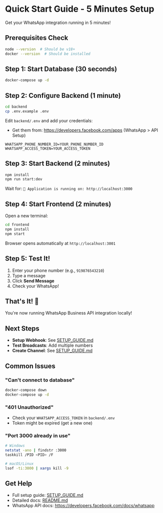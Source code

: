 # Quick Start Guide - 5 Minutes Setup

Get your WhatsApp integration running in 5 minutes!

## Prerequisites Check

```bash
node --version  # Should be v18+
docker --version  # Should be installed
```

## Step 1: Start Database (30 seconds)

```bash
docker-compose up -d
```

## Step 2: Configure Backend (1 minute)

```bash
cd backend
cp .env.example .env
```

Edit `backend/.env` and add your credentials:
- Get them from: https://developers.facebook.com/apps (WhatsApp > API Setup)

```env
WHATSAPP_PHONE_NUMBER_ID=YOUR_PHONE_NUMBER_ID
WHATSAPP_ACCESS_TOKEN=YOUR_ACCESS_TOKEN
```

## Step 3: Start Backend (2 minutes)

```bash
npm install
npm run start:dev
```

Wait for: `🚀 Application is running on: http://localhost:3000`

## Step 4: Start Frontend (2 minutes)

Open a new terminal:

```bash
cd frontend
npm install
npm start
```

Browser opens automatically at `http://localhost:3001`

## Step 5: Test It!

1. Enter your phone number (e.g., `919876543210`)
2. Type a message
3. Click **Send Message**
4. Check your WhatsApp!

## That's It! 🎉

You're now running WhatsApp Business API integration locally!

## Next Steps

- **Setup Webhook**: See [SETUP_GUIDE.md](SETUP_GUIDE.md#part-5-webhook-setup)
- **Test Broadcasts**: Add multiple numbers
- **Create Channel**: See [SETUP_GUIDE.md](SETUP_GUIDE.md#part-3-create-whatsapp-channel)

## Common Issues

### "Can't connect to database"
```bash
docker-compose down
docker-compose up -d
```

### "401 Unauthorized"
- Check your `WHATSAPP_ACCESS_TOKEN` in `backend/.env`
- Token might be expired (get a new one)

### "Port 3000 already in use"
```bash
# Windows
netstat -ano | findstr :3000
taskkill /PID <PID> /F

# macOS/Linux
lsof -ti:3000 | xargs kill -9
```

## Get Help

- Full setup guide: [SETUP_GUIDE.md](SETUP_GUIDE.md)
- Detailed docs: [README.md](README.md)
- WhatsApp API docs: https://developers.facebook.com/docs/whatsapp

